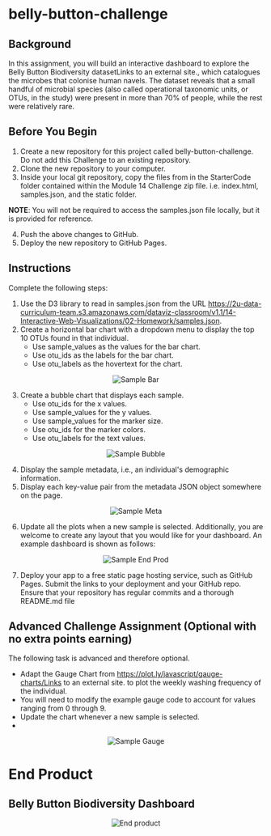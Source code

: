 # belly-button-challenge


## Background
In this assignment, you will build an interactive dashboard to explore the Belly Button Biodiversity datasetLinks to an external site., which catalogues the microbes that colonise human navels. The dataset reveals that a small handful of microbial species (also called operational taxonomic units, or OTUs, in the study) were present in more than 70% of people, while the rest were relatively rare.

## Before You Begin
  1. Create a new repository for this project called belly-button-challenge. Do not add this Challenge to an existing repository.
  2. Clone the new repository to your computer.
  3. Inside your local git repository, copy the files from in the StarterCode folder contained within the Module 14 Challenge zip file. i.e. index.html, samples.json, and the static folder.

<strong>NOTE</strong>: 
You will not be required to access the samples.json file locally, but it is provided for reference.

  4. Push the above changes to GitHub.
  5. Deploy the new repository to GitHub Pages.

## Instructions
Complete the following steps:
  1. Use the D3 library to read in samples.json from the URL https://2u-data-curriculum-team.s3.amazonaws.com/dataviz-classroom/v1.1/14-Interactive-Web-Visualizations/02-Homework/samples.json.
  2. Create a horizontal bar chart with a dropdown menu to display the top 10 OTUs found in that individual.
      - Use sample_values as the values for the bar chart.
      - Use otu_ids as the labels for the bar chart.
      - Use otu_labels as the hovertext for the chart.
        
<div align="center">
  <img src="images/sample bar.jpg" alt="Sample Bar" />
</div>

  3. Create a bubble chart that displays each sample.
      - Use otu_ids for the x values.
      - Use sample_values for the y values.
      - Use sample_values for the marker size.
      - Use otu_ids for the marker colors.
      - Use otu_labels for the text values.
        
 <div align="center">
  <img src="images/sample bubble.jpg" alt="Sample Bubble" />
</div>       

  4. Display the sample metadata, i.e., an individual's demographic information.
  5. Display each key-value pair from the metadata JSON object somewhere on the page.
     
<div align="center">
  <img src="images/sample meta.jpg" alt="Sample Meta" />
</div>
     
  6. Update all the plots when a new sample is selected. Additionally, you are welcome to create any layout that you would like for your dashboard. An example dashboard is shown as follows:

<div align="center">
  <img src="images/sample end prod.jpg" alt="Sample End Prod" />
</div>

7. Deploy your app to a free static page hosting service, such as GitHub Pages. Submit the links to your deployment and your GitHub repo. Ensure that your repository has regular commits and a thorough README.md file

## Advanced Challenge Assignment (Optional with no extra points earning)
The following task is advanced and therefore optional.

- Adapt the Gauge Chart from https://plot.ly/javascript/gauge-charts/Links to an external site. to plot the weekly washing frequency of the individual.
- You will need to modify the example gauge code to account for values ranging from 0 through 9.
- Update the chart whenever a new sample is selected.
- 
<div align="center">
  <img src="images/gauge.jpg" alt="Sample Gauge" />
</div>

# End Product
## Belly Button Biodiversity Dashboard
<div align="center">
  <img src="images/end prod.PNG" alt="End product" />
</div>
